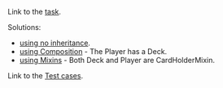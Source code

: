 Link to the [task](https://fmi.py-bg.net/tasks/3).

Solutions:
- [using no inheritance](https://fmi.py-bg.net/tasks/3/solutions/218).
- [using Composition](https://fmi.py-bg.net/tasks/3/solutions/173) - The Player has a Deck.
- [using Mixins](https://fmi.py-bg.net/tasks/3/solutions/153) - Both Deck and Player are CardHolderMixin.

Link to the [Test cases](https://github.com/vbechev/fmi-intro-to-python-2022/blob/main/03/full_test.py).